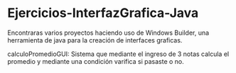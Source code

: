# Ejercicios-InterfazGrafica-Java

Encontraras varios proyectos haciendo uso de Windows Builder, una herramienta de java para la creación de interfaces graficas.

calculoPromedioGUI: Sistema que mediante el ingreso de 3 notas calcula el promedio y mediante una condición varifica si pasaste o no.

